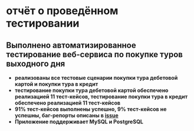 # отчёт о проведённом тестировании
##  Выполнено автоматизированное тестирование  веб-сервиса по покупке туров выходного дня 
* **реализованы все тестовые сценарии покупки тура дебетовой картой и покупки тура в кредит**
* **тестирование покупки тура дебетовой картой обеспечено реализацией 11 тест-кейсов, тестирование покупки тура в кредит обеспечено реализацией 11 тест-кейсов**
* **91% тест-кейсов выполнены успешно, 9% тест-кейсов не успешны, баг-репорты описаны в [issue](https://github.com/UBCh/courseProject/issues)**
* **Приложение поддерживает MySQL и PostgreSQL**
